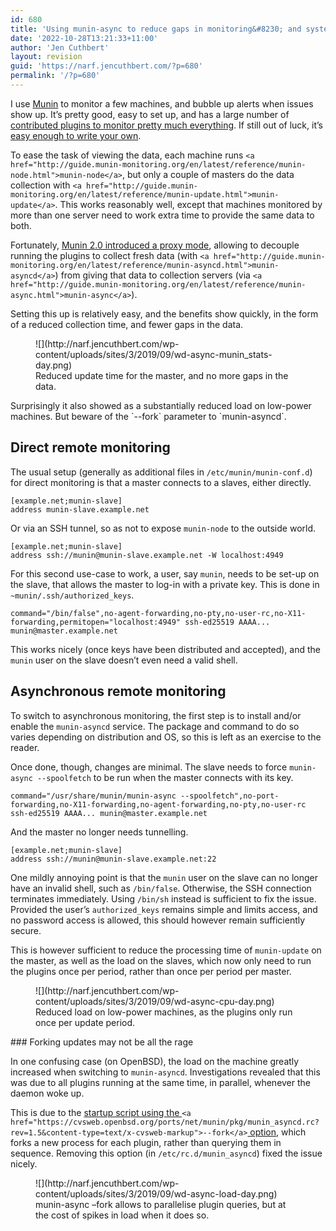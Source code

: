 ```yaml
---
id: 680
title: 'Using munin-async to reduce gaps in monitoring&#8230; and system load'
date: '2022-10-28T13:21:33+11:00'
author: 'Jen Cuthbert'
layout: revision
guid: 'https://narf.jencuthbert.com/?p=680'
permalink: '/?p=680'
---
```


I use [Munin](http://munin-monitoring.org/) to monitor a few machines, and bubble up alerts when issues show up. It’s pretty good, easy to set up, and has a large number of [contributed plugins to monitor pretty much everything](https://github.com/munin-monitoring/contrib/). If still out of luck, it’s [easy enough to write your own](http://guide.munin-monitoring.org/en/latest/develop/plugins/howto-write-plugins.html).

To ease the task of viewing the data, each machine runs `<a href="http://guide.munin-monitoring.org/en/latest/reference/munin-node.html">munin-node</a>`, but only a couple of masters do the data collection with `<a href="http://guide.munin-monitoring.org/en/latest/reference/munin-update.html">munin-update</a>`. This works reasonably well, except that machines monitored by more than one server need to work extra time to provide the same data to both.

Fortunately, [Munin 2.0 introduced a proxy mode](http://guide.munin-monitoring.org/en/latest/node/async.html), allowing to decouple running the plugins to collect fresh data (with `<a href="http://guide.munin-monitoring.org/en/latest/reference/munin-asyncd.html">munin-asyncd</a>`) from giving that data to collection servers (via `<a href="http://guide.munin-monitoring.org/en/latest/reference/munin-async.html">munin-async</a>`).

Setting this up is relatively easy, and the benefits show quickly, in the form of a reduced collection time, and fewer gaps in the data.

<div class="wp-block-image"><figure class="aligncenter">![](http://narf.jencuthbert.com/wp-content/uploads/sites/3/2019/09/wd-async-munin_stats-day.png)<figcaption>Reduced update time for the master, and no more gaps in the data.</figcaption></figure></div>Surprisingly it also showed as a substantially reduced load on low-power machines. But beware of the `--fork` parameter to `munin-asyncd`.

## Direct remote monitoring

The usual setup (generally as additional files in `/etc/munin/munin-conf.d`) for direct monitoring is that a master connects to a slaves, either directly.

```
[example.net;munin-slave]
address munin-slave.example.net
```

Or via an SSH tunnel, so as not to expose `munin-node` to the outside world.

```
[example.net;munin-slave]
address ssh://munin@munin-slave.example.net -W localhost:4949
```

For this second use-case to work, a user, say `munin`, needs to be set-up on the slave, that allows the master to log-in with a private key. This is done in `~munin/.ssh/authorized_keys`.

```
command="/bin/false",no-agent-forwarding,no-pty,no-user-rc,no-X11-forwarding,permitopen="localhost:4949" ssh-ed25519 AAAA... munin@master.example.net
```

This works nicely (once keys have been distributed and accepted), and the `munin` user on the slave doesn’t even need a valid shell.

## Asynchronous remote monitoring

To switch to asynchronous monitoring, the first step is to install and/or enable the `munin-asyncd` service. The package and command to do so varies depending on distribution and OS, so this is left as an exercise to the reader.

Once done, though, changes are minimal. The slave needs to force `munin-async --spoolfetch` to be run when the master connects with its key.

```
command="/usr/share/munin/munin-async --spoolfetch",no-port-forwarding,no-X11-forwarding,no-agent-forwarding,no-pty,no-user-rc ssh-ed25519 AAAA... munin@master.example.net
```

And the master no longer needs tunnelling.

```
[example.net;munin-slave]
address ssh://munin@munin-slave.example.net:22
```

One mildly annoying point is that the `munin` user on the slave can no longer have an invalid shell, such as `/bin/false`. Otherwise, the SSH connection terminates immediately. Using `/bin/sh` instead is sufficient to fix the issue. Provided the user’s `authorized_keys` remains simple and limits access, and no password access is allowed, this should however remain sufficiently secure.

This is however sufficient to reduce the processing time of `munin-update` on the master, as well as the load on the slaves, which now only need to run the plugins once per period, rather than once per period per master.

<div class="wp-block-image"><figure class="aligncenter">![](http://narf.jencuthbert.com/wp-content/uploads/sites/3/2019/09/wd-async-cpu-day.png)<figcaption>Reduced load on low-power machines, as the plugins only run once per update period.</figcaption></figure></div>### Forking updates may not be all the rage

In one confusing case (on OpenBSD), the load on the machine greatly increased when switching to `munin-asyncd`. Investigations revealed that this was due to all plugins running at the same time, in parallel, whenever the daemon woke up.

This is due to the [startup script using the ](https://cvsweb.openbsd.org/ports/net/munin/pkg/munin_asyncd.rc?rev=1.5&content-type=text/x-cvsweb-markup)`<a href="https://cvsweb.openbsd.org/ports/net/munin/pkg/munin_asyncd.rc?rev=1.5&content-type=text/x-cvsweb-markup">--fork</a>`[ option](https://cvsweb.openbsd.org/ports/net/munin/pkg/munin_asyncd.rc?rev=1.5&content-type=text/x-cvsweb-markup), which forks a new process for each plugin, rather than querying them in sequence. Removing this option (in `/etc/rc.d/munin_asyncd`) fixed the issue nicely.

<div class="wp-block-image"><figure class="aligncenter">![](http://narf.jencuthbert.com/wp-content/uploads/sites/3/2019/09/wd-async-load-day.png)<figcaption>munin-async –fork allows to parallelise plugin queries, but at the cost of spikes in load when it does so.</figcaption></figure></div>